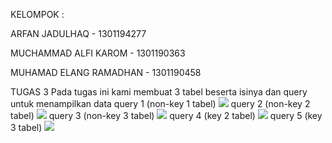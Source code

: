 KELOMPOK :

ARFAN JADULHAQ - 1301194277

MUCHAMMAD ALFI KAROM - 1301190363

MUHAMAD ELANG RAMADHAN - 1301190458

TUGAS 3
Pada tugas ini kami membuat 3 tabel beserta isinya dan query untuk menampilkan data
query 1 (non-key 1 tabel)
![](https://drive.google.com/uc?id=17J1rhrr5ZoEyLfHhtqdHl9qR_dlrX6Hz)
query 2 (non-key 2 tabel)
![](https://drive.google.com/uc?id=1UHeNXh6bi7uxFS6Xpe_H1SDiTItGslAD)
query 3 (non-key 3 tabel)
![](https://drive.google.com/uc?id=1KYTpThYJgPoWXjtFrZHaeOloI5Bn7dEV)
query 4 (key 2 tabel)
![](https://drive.google.com/uc?id=1DXs7JOjMS160etv9RTEK3P3zm4dMSWPO)
query 5 (key 3 tabel)
![](https://drive.google.com/uc?id=1KUZnnJRWz_p2pXrnFLBPFILJd4y_kQJ8)
